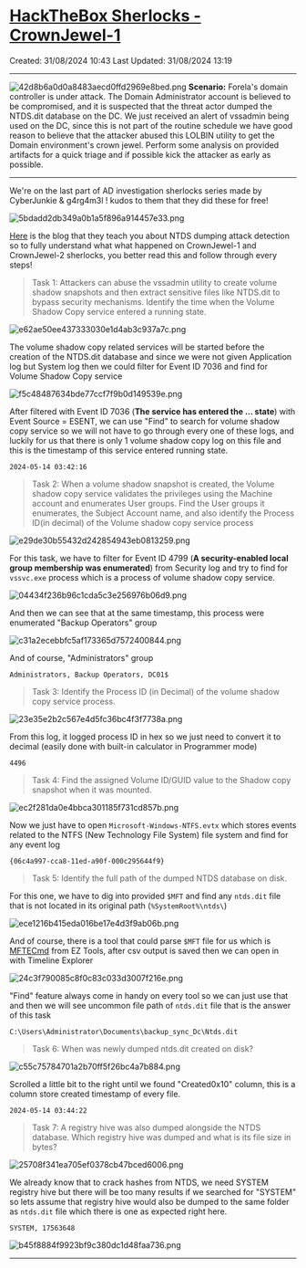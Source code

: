 # [HackTheBox Sherlocks - CrownJewel-1](https://app.hackthebox.com/sherlocks/CrownJewel-1)
Created: 31/08/2024 10:43
Last Updated: 31/08/2024 13:19
* * *

![42d8b6a0d0a8483aecd0ffd2969e8bed.png](..//resources/42d8b6a0d0a8483aecd0ffd2969e8bed.png)
**Scenario:**
Forela's domain controller is under attack. The Domain Administrator account is believed to be compromised, and it is suspected that the threat actor dumped the NTDS.dit database on the DC. We just received an alert of vssadmin being used on the DC, since this is not part of the routine schedule we have good reason to believe that the attacker abused this LOLBIN utility to get the Domain environment's crown jewel. Perform some analysis on provided artifacts for a quick triage and if possible kick the attacker as early as possible.

* * *
We're on the last part of AD investigation sherlocks series made by CyberJunkie & g4rg4m3l ! kudos to them that they did these for free!

![5bdadd2db349a0b1a5f896a914457e33.png](..//resources/5bdadd2db349a0b1a5f896a914457e33.png)

[Here](https://www.hackthebox.com/blog/ntds-dumping-attack-detection) is the blog that they teach you about NTDS dumping attack detection so to fully understand what what happened on CrownJewel-1 and CrownJewel-2 sherlocks, you better read this and follow through every steps!

>Task 1: Attackers can abuse the vssadmin utility to create volume shadow snapshots and then extract sensitive files like NTDS.dit to bypass security mechanisms. Identify the time when the Volume Shadow Copy service entered a running state.

![e62ae50ee437333030e1d4ab3c937a7c.png](..//resources/e62ae50ee437333030e1d4ab3c937a7c.png)

The volume shadow copy related services will be started before the creation of the NTDS.dit database and since we were not given Application log but System log then we could filter for Event ID 7036 and find for Volume Shadow Copy service 

![f5c48487634bde77ccf7f9b0d149539e.png](..//resources/f5c48487634bde77ccf7f9b0d149539e.png)

After filtered with Event ID 7036 (**The service has entered the ... state**) with Event Source = ESENT, we can use "Find" to search for volume shadow copy service so we will not have to go through every one of these logs, and luckily for us that there is only 1 volume shadow copy log on this file and this is the timestamp of this service entered running state. 

```
2024-05-14 03:42:16
```

>Task 2: When a volume shadow snapshot is created, the Volume shadow copy service validates the privileges using the Machine account and enumerates User groups. Find the User groups it enumerates, the Subject Account name, and also identify the Process ID(in decimal) of the Volume shadow copy service process

![e29de30b55432d242854943eb0813259.png](..//resources/e29de30b55432d242854943eb0813259.png)

For this task, we have to filter for Event ID 4799 (**A security-enabled local group membership was enumerated**) from Security log and try to find for `vssvc.exe` process which is a process of volume shadow copy service.

![04434f236b96c1cda5c3e256976b06d9.png](..//resources/04434f236b96c1cda5c3e256976b06d9.png)

And then we can see that at the same timestamp, this process were enumerated "Backup Operators" group

![c31a2ecebbfc5af173365d7572400844.png](..//resources/c31a2ecebbfc5af173365d7572400844.png)

And of course, "Administrators" group 

```
Administrators, Backup Operators, DC01$
```

>Task 3: Identify the Process ID (in Decimal) of the volume shadow copy service process.

![23e35e2b2c567e4d5fc36bc4f3f7738a.png](..//resources/23e35e2b2c567e4d5fc36bc4f3f7738a.png)

From this log, it logged process ID in hex so we just need to convert it to decimal (easily done with built-in calculator in Programmer mode)

```
4496
```

>Task 4: Find the assigned Volume ID/GUID value to the Shadow copy snapshot when it was mounted.

![ec2f281da0e4bbca301185f731cd857b.png](..//resources/ec2f281da0e4bbca301185f731cd857b.png)

Now we just have to open `Microsoft-Windows-NTFS.evtx` which stores events related to the NTFS (New Technology File System) file system and find for any event log 

```
{06c4a997-cca8-11ed-a90f-000c295644f9}
```

>Task 5: Identify the full path of the dumped NTDS database on disk.

For this one, we have to dig into provided `$MFT` and find any `ntds.dit` file that is not located in its original path (`%SystemRoot%\ntds\`)

![ece1216b415eda016be17e4d3f9ab06b.png](..//resources/ece1216b415eda016be17e4d3f9ab06b.png)

And of course, there is a tool that could parse `$MFT` file for us which is [MFTECmd](https://github.com/EricZimmerman/MFTECmd) from EZ Tools, after csv output is saved then we can open in with Timeline Explorer

![24c3f790085c8f0c83c033d3007f216e.png](..//resources/24c3f790085c8f0c83c033d3007f216e.png)

"Find" feature always come in handy on every tool so we can just use that and then we will see uncommon file path of `ntds.dit` file that is the answer of this task
 
```
C:\Users\Administrator\Documents\backup_sync_Dc\Ntds.dit
```

>Task 6: When was newly dumped ntds.dit created on disk?

![c55c75784701a2b70ff5f26bc4a7b884.png](..//resources/c55c75784701a2b70ff5f26bc4a7b884.png)

Scrolled a little bit to the right until we found "Created0x10" column, this is a column store created timestamp of every file.

```
2024-05-14 03:44:22
```

>Task 7: A registry hive was also dumped alongside the NTDS database. Which registry hive was dumped and what is its file size in bytes?

![25708f341ea705ef0378cb47bced6006.png](..//resources/25708f341ea705ef0378cb47bced6006.png)

We already know that to crack hashes from NTDS, we need SYSTEM registry hive but there will be too many results if we searched for "SYSTEM" so lets assume that registry hive would also be dumped to the same folder as `ntds.dit` file which there is one as expected right here.

```
SYSTEM, 17563648
```

![b45f8884f9923bf9c380dc1d48faa736.png](..//resources/b45f8884f9923bf9c380dc1d48faa736.png)
* * *
